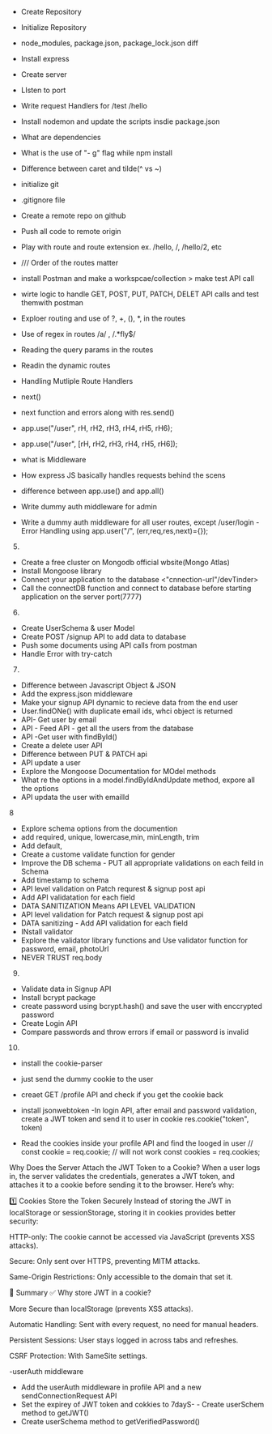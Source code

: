 - Create Repository
- Initialize Repository
- node_modules, package.json, package_lock.json diff
- Install express
- Create server
- LIsten to port
- Write request Handlers for /test /hello
- Install nodemon and update the scripts insdie package.json
- What are dependencies
- What is the use of "- g" flag while npm install
- Difference between caret and tilde(^ vs ~)

- initialize git
- .gitignore file
- Create a remote repo on github
- Push all code to remote origin
- Play with route and route extension ex. /hello, /, /hello/2, etc

- /// Order of the routes matter

- install Postman and make a workspcae/collection > make test API call
- wirte logic to handle GET, POST, PUT, PATCH, DELET API calls and test themwith postman
- Exploer routing and use of ?, +, (), \*, in the routes
- Use of regex in routes /a/ , /.\*fly$/
- Reading the query params in the routes
- Readin the dynamic routes

- Handling Mutliple Route Handlers
- next()
- next function and errors along with res.send()

- app.use("/user", rH, rH2, rH3, rH4, rH5, rH6);
- app.use("/user", [rH, rH2, rH3, rH4, rH5, rH6]);
- what is Middleware
- How express JS basically handles requests behind the scens

- difference between app.use() and app.all()
- Write dummy auth middleware for admin
- Write a dummy auth middleware for all user routes, except /user/login
  -Error Handling using app.user("/", (err,req,res,next)={});

5.

- Create a free cluster on Mongodb official wbsite(Mongo Atlas)
- Install Mongoose library
- Connect your application to the database <"cnnection-url"/devTinder>
- Call the connectDB function and connect to database before starting application on the server port(7777)

6.

- Create UserSchema & user Model
- Create POST /signup API to add data to database
- Push some documents using API calls from postman
- Handle Error with try-catch

7.

- Difference between Javascript Object & JSON
- Add the express.json middleware
- Make your signup API dynamic to recieve data from the end user
- User.findONe() with duplicate email ids, whci object is returned
- API- Get user by email
- API - Feed API - get all the users from the database
- API -Get user with findById()
- Create a delete user API
- Difference between PUT & PATCH api
- API update a user
- Explore the Mongoose Documentation for MOdel methods
- What re the options in a model.findByIdAndUpdate method, expore all the options
- API updata the user with emailId

8

- Explore schema options from the documention
- add required, unique, lowercase,min, minLength, trim
- Add default,
- Create a custome validate function for gender
- Improve the DB schema - PUT all appropriate validations on each feild in Schema
- Add timestamp to schema
- API level validation on Patch requrest & signup post api
- Add API validatation for each field
- DATA SANITIZATION Means API LEVEL VALIDATION
- API level validation for Patch request & signup post api
- DATA sanitizing - Add API validation for each field
- INstall validator
- Explore the validator library functions and Use validator function for password, email, photoUrl
- NEVER TRUST req.body

9.

- Validate data in Signup API
- Install bcrypt package
- create password using bcrypt.hash() and save the user with enccrypted password
- Create Login API
- Compare passwords and throw errors if email or password is invalid

10.

- install the cookie-parser
- just send the dummy cookie to the user
- creaet GET /profile API and check if you get the cookie back
- install jsonwebtoken
  -In login API, after email and password validation, create a JWT token and send it to user in cookie
  res.cookie("token", token)

- Read the cookies inside your profile API and find the looged in user
  // const cookie = req.cookie; // will not work
  const cookies = req.cookies;

Why Does the Server Attach the JWT Token to a Cookie?
When a user logs in, the server validates the credentials, generates a JWT token, and attaches it to a cookie before sending it to the browser. Here’s why:

1️⃣ Cookies Store the Token Securely
Instead of storing the JWT in localStorage or sessionStorage, storing it in cookies provides better security:

HTTP-only: The cookie cannot be accessed via JavaScript (prevents XSS attacks).

Secure: Only sent over HTTPS, preventing MITM attacks.

Same-Origin Restrictions: Only accessible to the domain that set it.

📌 Summary
✅ Why store JWT in a cookie?

More Secure than localStorage (prevents XSS attacks).

Automatic Handling: Sent with every request, no need for manual headers.

Persistent Sessions: User stays logged in across tabs and refreshes.

CSRF Protection: With SameSite settings.

-userAuth middleware

- Add the userAuth middleware in profile API and a new sendConnectionRequest API
- Set the expirey of JWT token and cokkies to 7dayS- - Create userSchem method to getJWT()
- Create userSchema method to getVerifiedPassword()

